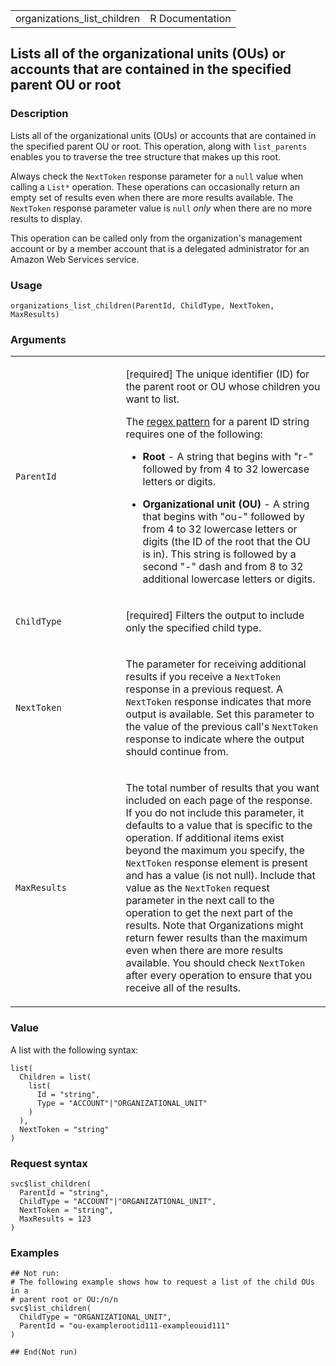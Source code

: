 <table style="width: 100%;">
<tbody>
<tr class="odd">
<td>organizations_list_children</td>
<td style="text-align: right;">R Documentation</td>
</tr>
</tbody>
</table>

## Lists all of the organizational units (OUs) or accounts that are contained in the specified parent OU or root

### Description

Lists all of the organizational units (OUs) or accounts that are
contained in the specified parent OU or root. This operation, along with
`list_parents` enables you to traverse the tree structure that makes up
this root.

Always check the `NextToken` response parameter for a `null` value when
calling a `⁠List*⁠` operation. These operations can occasionally return an
empty set of results even when there are more results available. The
`NextToken` response parameter value is `null` *only* when there are no
more results to display.

This operation can be called only from the organization's management
account or by a member account that is a delegated administrator for an
Amazon Web Services service.

### Usage

    organizations_list_children(ParentId, ChildType, NextToken, MaxResults)

### Arguments

<table>
<colgroup>
<col style="width: 35%" />
<col style="width: 65%" />
</colgroup>
<tbody>
<tr class="odd">
<td><code
id="organizations_list_children_:_ParentId">ParentId</code></td>
<td><p>[required] The unique identifier (ID) for the parent root or OU
whose children you want to list.</p>
<p>The <a href="https://en.wikipedia.org/wiki/Regex">regex pattern</a>
for a parent ID string requires one of the following:</p>
<ul>
<li><p><strong>Root</strong> - A string that begins with "r-" followed
by from 4 to 32 lowercase letters or digits.</p></li>
<li><p><strong>Organizational unit (OU)</strong> - A string that begins
with "ou-" followed by from 4 to 32 lowercase letters or digits (the ID
of the root that the OU is in). This string is followed by a second "-"
dash and from 8 to 32 additional lowercase letters or digits.</p></li>
</ul></td>
</tr>
<tr class="even">
<td><code
id="organizations_list_children_:_ChildType">ChildType</code></td>
<td><p>[required] Filters the output to include only the specified child
type.</p></td>
</tr>
<tr class="odd">
<td><code
id="organizations_list_children_:_NextToken">NextToken</code></td>
<td><p>The parameter for receiving additional results if you receive a
<code>NextToken</code> response in a previous request. A
<code>NextToken</code> response indicates that more output is available.
Set this parameter to the value of the previous call's
<code>NextToken</code> response to indicate where the output should
continue from.</p></td>
</tr>
<tr class="even">
<td><code
id="organizations_list_children_:_MaxResults">MaxResults</code></td>
<td><p>The total number of results that you want included on each page
of the response. If you do not include this parameter, it defaults to a
value that is specific to the operation. If additional items exist
beyond the maximum you specify, the <code>NextToken</code> response
element is present and has a value (is not null). Include that value as
the <code>NextToken</code> request parameter in the next call to the
operation to get the next part of the results. Note that Organizations
might return fewer results than the maximum even when there are more
results available. You should check <code>NextToken</code> after every
operation to ensure that you receive all of the results.</p></td>
</tr>
</tbody>
</table>

### Value

A list with the following syntax:

    list(
      Children = list(
        list(
          Id = "string",
          Type = "ACCOUNT"|"ORGANIZATIONAL_UNIT"
        )
      ),
      NextToken = "string"
    )

### Request syntax

    svc$list_children(
      ParentId = "string",
      ChildType = "ACCOUNT"|"ORGANIZATIONAL_UNIT",
      NextToken = "string",
      MaxResults = 123
    )

### Examples

    ## Not run: 
    # The following example shows how to request a list of the child OUs in a
    # parent root or OU:/n/n
    svc$list_children(
      ChildType = "ORGANIZATIONAL_UNIT",
      ParentId = "ou-examplerootid111-exampleouid111"
    )

    ## End(Not run)
